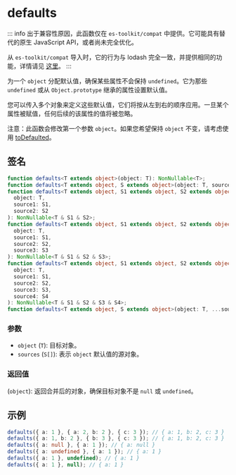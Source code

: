 # defaults

::: info
出于兼容性原因，此函数仅在 `es-toolkit/compat` 中提供。它可能具有替代的原生 JavaScript API，或者尚未完全优化。

从 `es-toolkit/compat` 导入时，它的行为与 lodash 完全一致，并提供相同的功能，详情请见 [这里](../../../compatibility.md)。
:::

为一个 `object` 分配默认值，确保某些属性不会保持 `undefined`。它为那些 `undefined` 或从 `Object.prototype` 继承的属性设置默认值。

您可以传入多个对象来定义这些默认值，它们将按从左到右的顺序应用。一旦某个属性被赋值，任何后续的该属性的值将被忽略。

注意：此函数会修改第一个参数 `object`。如果您希望保持 `object` 不变，请考虑使用 [toDefaulted](./toDefaulted.md)。

## 签名

```typescript
function defaults<T extends object>(object: T): NonNullable<T>;
function defaults<T extends object, S extends object>(object: T, source: S): NonNullable<T & S>;
function defaults<T extends object, S1 extends object, S2 extends object>(
  object: T,
  source1: S1,
  source2: S2
): NonNullable<T & S1 & S2>;
function defaults<T extends object, S1 extends object, S2 extends object, S3 extends object>(
  object: T,
  source1: S1,
  source2: S2,
  source3: S3
): NonNullable<T & S1 & S2 & S3>;
function defaults<T extends object, S1 extends object, S2 extends object, S3 extends object, S4 extends object>(
  object: T,
  source1: S1,
  source2: S2,
  source3: S3,
  source4: S4
): NonNullable<T & S1 & S2 & S3 & S4>;
function defaults<T extends object, S extends object>(object: T, ...sources: S[]): object;
```

### 参数

- `object` (`T`): 目标对象。
- `sources` (`S[]`): 表示 `object` 默认值的源对象。

### 返回值

(`object`): 返回合并后的对象，确保目标对象不是 `null` 或 `undefined`。

## 示例

```typescript
defaults({ a: 1 }, { a: 2, b: 2 }, { c: 3 }); // { a: 1, b: 2, c: 3 }
defaults({ a: 1, b: 2 }, { b: 3 }, { c: 3 }); // { a: 1, b: 2, c: 3 }
defaults({ a: null }, { a: 1 }); // { a: null }
defaults({ a: undefined }, { a: 1 }); // { a: 1 }
defaults({ a: 1 }, undefined); // { a: 1 }
defaults({ a: 1 }, null); // { a: 1 }
```
